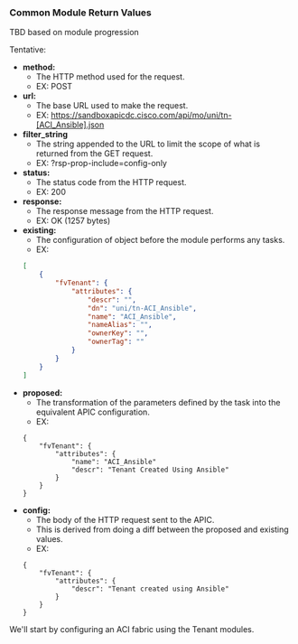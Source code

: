 ### Common Module Return Values

TBD based on module progression

Tentative:
* **method:**
    - The HTTP method used for the request.
    - EX: POST
* **url:**
    - The base URL used to make the request.
    - EX: https://sandboxapicdc.cisco.com/api/mo/uni/tn-[ACI_Ansible].json
* **filter_string**
    - The string appended to the URL to limit the scope of what is returned from the GET request.
    - EX: ?rsp-prop-include=config-only
* **status:**
    - The status code from the HTTP request.
    - EX: 200
* **response:**
    - The response message from the HTTP request.
    - EX: OK (1257 bytes)
* **existing:**
    - The configuration of object before the module performs any tasks.
    - EX:
    ```json
    [
        {
            "fvTenant": {
                "attributes": {
                    "descr": "",
                    "dn": "uni/tn-ACI_Ansible",
                    "name": "ACI_Ansible",
                    "nameAlias": "",
                    "ownerKey": "",
                    "ownerTag": ""
                }
            }
        }
    ]
    ```
* **proposed:**
    - The transformation of the parameters defined by the task into the equivalent APIC configuration.
    - EX:
    ```
    {
        "fvTenant": {
            "attributes": {
                "name": "ACI_Ansible"
                "descr": "Tenant Created Using Ansible"
            }
        }
    }
    ```
* **config:**
    - The body of the HTTP request sent to the APIC.
    - This is derived from doing a diff between the proposed and existing values.
    - EX:
    ```
    {
        "fvTenant": {
            "attributes": {
                "descr": "Tenant created using Ansible"
            }
        }
    }
    ```

We'll start by configuring an ACI fabric using the Tenant modules.
